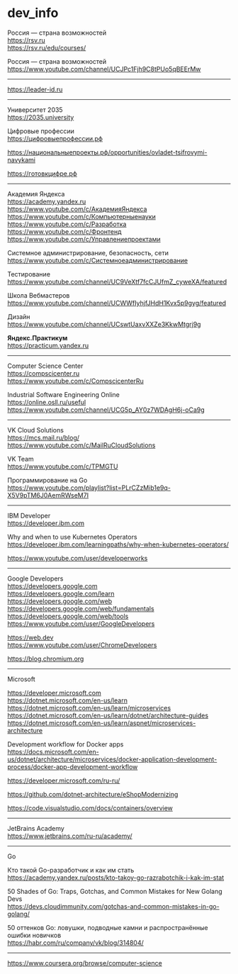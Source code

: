# dev_info

Россия — страна возможностей  
https://rsv.ru  
https://rsv.ru/edu/courses/

Россия — страна возможностей  
https://www.youtube.com/channel/UCJPc1Fjh9C8tPUo5qBEErMw

---

https://leader-id.ru

---

Университет 2035  
https://2035.university

Цифровые профессии  
https://цифровыепрофессии.рф

https://национальныепроекты.рф/opportunities/ovladet-tsifrovymi-navykami

https://готовкцифре.рф

---

Академия Яндекса  
https://academy.yandex.ru  
https://www.youtube.com/c/АкадемияЯндекса  
https://www.youtube.com/c/Компьютерныенауки  
https://www.youtube.com/c/Разработка  
https://www.youtube.com/c/Фронтенд  
https://www.youtube.com/c/Управлениепроектами

Системное администрирование, безопасность, сети  
https://www.youtube.com/c/Системноеадминистрирование

Тестирование  
https://www.youtube.com/channel/UC9VeXtf7fcCJUfmZ_cyweXA/featured

Школа Вебмастеров  
https://www.youtube.com/channel/UCWWfIyhjfJHdH1Kvx5p9gyg/featured

Дизайн  
https://www.youtube.com/channel/UCswtUaxvXXZe3KkwMtgrj9g

**Яндекс.Практикум**  
https://practicum.yandex.ru

---

Computer Science Center  
https://compscicenter.ru  
https://www.youtube.com/c/CompscicenterRu

Industrial Software Engineering Online  
https://online.osll.ru/useful  
https://www.youtube.com/channel/UCG5p_AY0z7WDAgH6j-oCa9g

---

VK Cloud Solutions  
https://mcs.mail.ru/blog/  
https://www.youtube.com/c/MailRuCloudSolutions

VK Team  
https://www.youtube.com/c/TPMGTU

Программирование на Go  
https://www.youtube.com/playlist?list=PLrCZzMib1e9q-X5V9pTM6J0AemRWseM7I

---

IBM Developer  
https://developer.ibm.com  

Why and when to use Kubernetes Operators  
https://developer.ibm.com/learningpaths/why-when-kubernetes-operators/

https://www.youtube.com/user/developerworks

---

Google Developers  
https://developers.google.com  
https://developers.google.com/learn  
https://developers.google.com/web  
https://developers.google.com/web/fundamentals  
https://developers.google.com/web/tools  
https://www.youtube.com/user/GoogleDevelopers

https://web.dev  
https://www.youtube.com/user/ChromeDevelopers

https://blog.chromium.org

---

Microsoft

https://developer.microsoft.com  
https://dotnet.microsoft.com/en-us/learn  
https://dotnet.microsoft.com/en-us/learn/microservices  
https://dotnet.microsoft.com/en-us/learn/dotnet/architecture-guides  
https://dotnet.microsoft.com/en-us/learn/aspnet/microservices-architecture

Development workflow for Docker apps  
https://docs.microsoft.com/en-us/dotnet/architecture/microservices/docker-application-development-process/docker-app-development-workflow

https://developer.microsoft.com/ru-ru/

https://github.com/dotnet-architecture/eShopModernizing

https://code.visualstudio.com/docs/containers/overview

---

JetBrains Academy  
https://www.jetbrains.com/ru-ru/academy/

---

Go

Кто такой Go-разработчик и как им стать  
https://academy.yandex.ru/posts/kto-takoy-go-razrabotchik-i-kak-im-stat

50 Shades of Go: Traps, Gotchas, and Common Mistakes for New Golang Devs  
https://devs.cloudimmunity.com/gotchas-and-common-mistakes-in-go-golang/

50 оттенков Go: ловушки, подводные камни и распространённые ошибки новичков  
https://habr.com/ru/company/vk/blog/314804/

---

https://www.coursera.org/browse/computer-science
